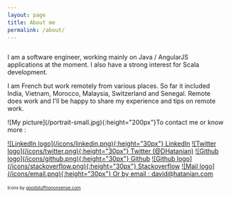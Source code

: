 ```yaml
---
layout: page
title: About me
permalink: /about/
---
```


<div style="float:left; margin-right:35px; max-width:502px; position:relative" markdown="1">

I am a software engineer, working mainly on Java / AngularJS applications at the moment. I also have a strong interest for Scala development.

I am French but work remotely from various places. So far it included India, Vietnam, Morocco, Malaysia, Switzerland and Senegal. Remote does work and I'll be happy to share my experience and tips on remote work.

</div>

<div style="float:left; position:relative" markdown="1">
![My picture](/portrait-small.jpg){:height="200px"}
</div>

To contact me or know more :

<a href='https://vn.linkedin.com/pub/david-hatanian/13/16/3b6' target='_blank' >
![LinkedIn logo](/icons/linkedin.png){:height="30px"} LinkedIn</a>

<a href='https://twitter.com/DHatanian' target='_blank' >
![Twitter logo](/icons/twitter.png){:height="30px"} Twitter (@DHatanian)</a>

<a href='https://github.com/dhatanian' target='_blank' >
![Github logo](/icons/github.png){:height="30px"} Github</a>

<a href='https://stackoverflow.com/users/1654764/david' target='_blank' >
![Github logo](/icons/stackoverflow.png){:height="30px"} Stackoverflow</a>

<a href='mailto:david@hatanian.com'>
![Mail logo](/icons/email.png){:height="30px"} Or by email : david@hatanian.com</a>

<sub><sup>
Icons by <a href='http://goodstuffnononsense.com'>goodstuffnononsense.com</a></sup>
</sub>
